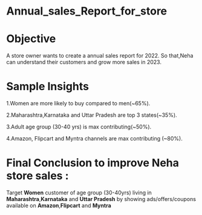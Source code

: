 # Annual_sales_Report_for_store
# Objective
A store owner wants to create a annual sales report for 2022. So that,Neha can understand their customers and grow more sales in 2023.
#  Sample Insights

1.Women are more likely to buy compared to men(~65%).

2.Maharashtra,Karnataka and Uttar Pradesh are top 3 states(~35%).

3.Adult age group (30-40 yrs) is max contributing(~50%).

4.Amazon, Flipcart and Myntra channels are max contributing (~80%).

# Final Conclusion to improve Neha store sales :
Target **Women** customer of age group (30-40yrs) living in **Maharashtra**,**Karnataka** and **Uttar Pradesh** by showing ads/offers/coupons available on **Amazon**,**Flipcart** and **Myntra** 

